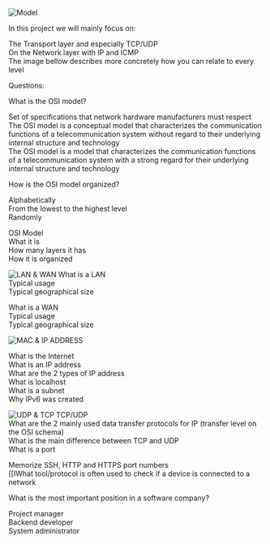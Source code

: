 ![Model](https://s3.amazonaws.com/alx-intranet.hbtn.io/uploads/medias/2018/6/4e6a0ad87a65d7054248.png?X-Amz-Algorithm=AWS4-HMAC-SHA256&X-Amz-Credential=AKIARDDGGGOUSBVO6H7D%2F20230303%2Fus-east-1%2Fs3%2Faws4_request&X-Amz-Date=20230303T030348Z&X-Amz-Expires=86400&X-Amz-SignedHeaders=host&X-Amz-Signature=6f9bea4323217aec6809467421dfe1da95519114abba5e4fabc67e54b47d1638)


In this project we will mainly focus on: <br>

The Transport layer and especially TCP/UDP <br>
On the Network layer with IP and ICMP <br>
The image bellow describes more concretely how you can relate to every level <br>

Questions: <br>

What is the OSI model? <br>

Set of specifications that network hardware manufacturers must respect <br>
The OSI model is a conceptual model that characterizes the communication functions of a telecommunication system without regard to their underlying internal structure and technology <br>
The OSI model is a model that characterizes the communication functions of a telecommunication system with a strong regard for their underlying internal structure and technology <br>

How is the OSI model organized? <br>

Alphabetically <br>
From the lowest to the highest level <br>
Randomly <br>

OSI Model <br>
What it is <br>
How many layers it has <br>
How it is organized <br>

![LAN & WAN](https://s3.amazonaws.com/alx-intranet.hbtn.io/uploads/medias/2020/9/4b995d4f8078b44afa968d68a98035d2bd7e8fac.jpg?X-Amz-Algorithm=AWS4-HMAC-SHA256&X-Amz-Credential=AKIARDDGGGOUSBVO6H7D%2F20230303%2Fus-east-1%2Fs3%2Faws4_request&X-Amz-Date=20230303T030348Z&X-Amz-Expires=86400&X-Amz-SignedHeaders=host&X-Amz-Signature=b3b16e0cccc45c469aaee5897e439de50df17ef3f6779529bcf5eba048d58a57)
What is a LAN <br>
Typical usage <br>
Typical geographical size <br>

What is a WAN <br>
Typical usage <br>
Typical geographical size <br>

![MAC & IP ADDRESS](https://s3.amazonaws.com/alx-intranet.hbtn.io/uploads/medias/2020/9/1e348ba3bcbb094b02922f821ffeb3d8c5438b7b.jpg?X-Amz-Algorithm=AWS4-HMAC-SHA256&X-Amz-Credential=AKIARDDGGGOUSBVO6H7D%2F20230303%2Fus-east-1%2Fs3%2Faws4_request&X-Amz-Date=20230303T030348Z&X-Amz-Expires=86400&X-Amz-SignedHeaders=host&X-Amz-Signature=b10c5e6fda179a1e430ee874c393bc1bd1a38e9e093e7453362f1ce872811612)

What is the Internet <br>
What is an IP address <br>
What are the 2 types of IP address <br>
What is localhost <br>
What is a subnet <br>
Why IPv6 was created <br>

![UDP & TCP](https://s3.amazonaws.com/alx-intranet.hbtn.io/uploads/medias/2020/9/3d92e3c4a470f8ecf4c73db511fcbbadaa002e1c.jpg?X-Amz-Algorithm=AWS4-HMAC-SHA256&X-Amz-Credential=AKIARDDGGGOUSBVO6H7D%2F20230303%2Fus-east-1%2Fs3%2Faws4_request&X-Amz-Date=20230303T030348Z&X-Amz-Expires=86400&X-Amz-SignedHeaders=host&X-Amz-Signature=d9cb236b9c977d3ec24456e91d02fbe63b7afcf8a689e826264ee2177987f35a)
TCP/UDP <br>
What are the 2 mainly used data transfer protocols for IP (transfer level on the OSI schema) <br>
What is the main difference between TCP and UDP <br>
What is a port <br>

Memorize SSH, HTTP and HTTPS port numbers <br> 
[[IWhat tool/protocol is often used to check if a device is connected to a network <br>


What is the most important position in a software company? <br>

Project manager <br>
Backend developer <br>
System administrator <br>
